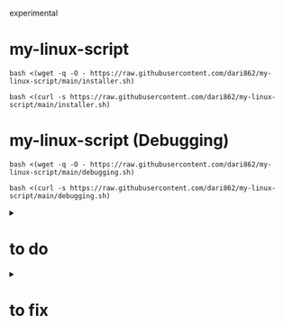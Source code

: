 experimental

# my-linux-script

```
bash <(wget -q -O - https://raw.githubusercontent.com/dari862/my-linux-script/main/installer.sh)
```

```
bash <(curl -s https://raw.githubusercontent.com/dari862/my-linux-script/main/installer.sh)
```

# my-linux-script (Debugging)

```
bash <(wget -q -O - https://raw.githubusercontent.com/dari862/my-linux-script/main/debugging.sh)
```

```
bash <(curl -s https://raw.githubusercontent.com/dari862/my-linux-script/main/debugging.sh)
```


<details>
<summary><h1>to do</h1></summary>
  number of installed appes : echo $(( $(dpkg-query -l | wc -l) - 5 ))
  
  work on bspwm
  
  https://xerolinux.xyz/
  
  https://github.com/erikdubois/arcolinux-nemesis
</details>

<details>
<summary><h1>to fix</h1></summary>
  fix brighness script
  
  error: tray: Failed to put tray above 0x3800001 in the stack (XCB_MATCH (8))
</details>
